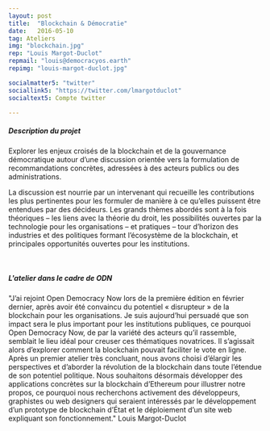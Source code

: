 ```yaml
---
layout: post
title:  "Blockchain & Démocratie"
date:   2016-05-10
tag: Ateliers
img: "blockchain.jpg"
rep: "Louis Margot-Duclot"
repmail: "louis@democracyos.earth"
repimg: "louis-margot-duclot.jpg"

socialmatter5: "twitter"
sociallink5: "https://twitter.com/lmargotduclot"
socialtext5: Compte twitter

---
```


##### Description du projet

Explorer les enjeux croisés de la blockchain et de la gouvernance démocratique autour d’une discussion orientée vers la formulation de recommandations concrètes, adressées à des acteurs publics ou des administrations.

La discussion est nourrie par un intervenant qui recueille les contributions les plus pertinentes pour les formuler de manière à ce qu’elles puissent être entendues par des décideurs. Les grands thèmes abordés sont à la fois théoriques – les liens avec la théorie du droit, les possibilités ouvertes par la technologie pour les organisations – et pratiques – tour d’horizon des industries et des politiques formant l’écosystème de la blockchain, et principales opportunités ouvertes pour les institutions.

<br>

##### L'atelier dans le cadre de ODN

"J’ai rejoint Open Democracy Now lors de la première édition en février dernier, après avoir été convaincu du potentiel « disrupteur » de la blockchain pour les organisations. Je suis aujourd’hui persuadé que son impact sera le plus important pour les institutions publiques, ce pourquoi Open Democracy Now, de par la variété des acteurs qu’il rassemble, semblait le lieu idéal pour creuser ces thématiques novatrices. Il s’agissait alors d’explorer comment la blockchain pouvait faciliter le vote en ligne. Après un premier atelier très concluant, nous avons choisi d’élargir les perspectives et d’aborder la révolution de la blockchain dans toute l’étendue de son potentiel politique. Nous souhaitons désormais développer des applications concrètes sur la blockchain d’Ethereum pour illustrer notre propos, ce pourquoi nous recherchons activement des développeurs, graphistes ou web designers qui seraient intéressés par le développement d’un prototype de blockchain d’État et le déploiement d’un site web expliquant son fonctionnement."
Louis Margot-Duclot